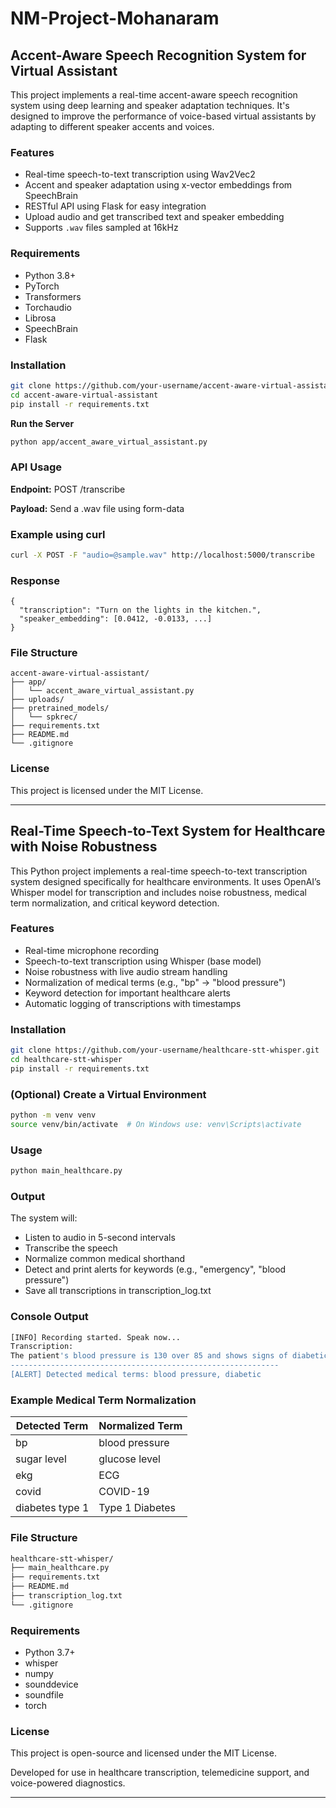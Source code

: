 # NM-Project-Mohanaram

## Accent-Aware Speech Recognition System for Virtual Assistant

This project implements a real-time accent-aware speech recognition system using deep learning and speaker adaptation techniques. It's designed to improve the performance of voice-based virtual assistants by adapting to different speaker accents and voices.

### Features

- Real-time speech-to-text transcription using Wav2Vec2
- Accent and speaker adaptation using x-vector embeddings from SpeechBrain
- RESTful API using Flask for easy integration
- Upload audio and get transcribed text and speaker embedding
- Supports `.wav` files sampled at 16kHz

### Requirements

- Python 3.8+
- PyTorch
- Transformers
- Torchaudio
- Librosa
- SpeechBrain
- Flask

### Installation

```bash
git clone https://github.com/your-username/accent-aware-virtual-assistant.git
cd accent-aware-virtual-assistant
pip install -r requirements.txt
```


**Run the Server**
```bash
python app/accent_aware_virtual_assistant.py
```
### API Usage

**Endpoint:** POST /transcribe

**Payload:** Send a .wav file using form-data

### Example using curl

```bash
curl -X POST -F "audio=@sample.wav" http://localhost:5000/transcribe
```

### Response
```
{
  "transcription": "Turn on the lights in the kitchen.",
  "speaker_embedding": [0.0412, -0.0133, ...]
}
 ```
### File Structure

```
accent-aware-virtual-assistant/
├── app/
│   └── accent_aware_virtual_assistant.py
├── uploads/
├── pretrained_models/
│   └── spkrec/
├── requirements.txt
├── README.md
└── .gitignore
```

### License

This project is licensed under the MIT License.

---

## Real-Time Speech-to-Text System for Healthcare with Noise Robustness

This Python project implements a real-time speech-to-text transcription system designed specifically for healthcare environments. It uses OpenAI’s Whisper model for transcription and includes noise robustness, medical term normalization, and critical keyword detection.

### Features
- Real-time microphone recording
- Speech-to-text transcription using Whisper (base model)
- Noise robustness with live audio stream handling
- Normalization of medical terms (e.g., "bp" → "blood pressure")
- Keyword detection for important healthcare alerts
- Automatic logging of transcriptions with timestamps

### Installation

```bash
git clone https://github.com/your-username/healthcare-stt-whisper.git
cd healthcare-stt-whisper
pip install -r requirements.txt
```

### (Optional) Create a Virtual Environment

```bash
python -m venv venv
source venv/bin/activate  # On Windows use: venv\Scripts\activate
```

### Usage

```bash
python main_healthcare.py
```

### Output

The system will:

- Listen to audio in 5-second intervals
- Transcribe the speech
- Normalize common medical shorthand
- Detect and print alerts for keywords (e.g., "emergency", "blood pressure")
- Save all transcriptions in transcription_log.txt

### Console Output

```bash
[INFO] Recording started. Speak now...
Transcription:
The patient's blood pressure is 130 over 85 and shows signs of diabetic condition.
------------------------------------------------------------
[ALERT] Detected medical terms: blood pressure, diabetic
```

### Example Medical Term Normalization

| Detected Term   | Normalized Term |
| --------------- | --------------- |
| bp              | blood pressure  |
| sugar level     | glucose level   |
| ekg             | ECG             |
| covid           | COVID-19        |
| diabetes type 1 | Type 1 Diabetes |

### File Structure

```bash
healthcare-stt-whisper/
├── main_healthcare.py
├── requirements.txt
├── README.md
├── transcription_log.txt
└── .gitignore
```

### Requirements

- Python 3.7+
- whisper
- numpy
- sounddevice
- soundfile
- torch

### License

This project is open-source and licensed under the MIT License.

Developed for use in healthcare transcription, telemedicine support, and voice-powered diagnostics.

---
